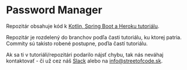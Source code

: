 # Password Manager
Repozitár obsahuje kód k [Kotlin, Spring Boot a Heroku tutoriálu](http://streetofcode.sk/blog/kotlin-spring-boot-a-heroku-uvod-1-4).

Repozitár je rozdelený do branchov podľa časti tutoriálu, ku ktorej patria. Commity sú takisto robené postupne, poďla častí tutoriálu.

Ak sa ti v tutoriáli/repozitári podarilo nájsť chybu, tak nás neváhaj kontaktovať - či už cez náš [Slack](https://join.slack.com/t/streetofcode/shared_invite/zt-dpp6lcfl-D2rCtAUf9l1yIGlngSwb~Q) alebo na [info@streetofcode.sk](mailto:info@streetofcode.sk).
